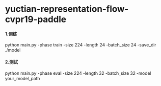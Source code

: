 # yuctian-representation-flow-cvpr19-paddle

#### 1.训练
python main.py -phase train -size 224 -length 24 -batch_size 24 -save_dir ./model

#### 2.测试
python main.py -phase eval -size 224 -length 32 -batch_size 32 -model your_model_path
